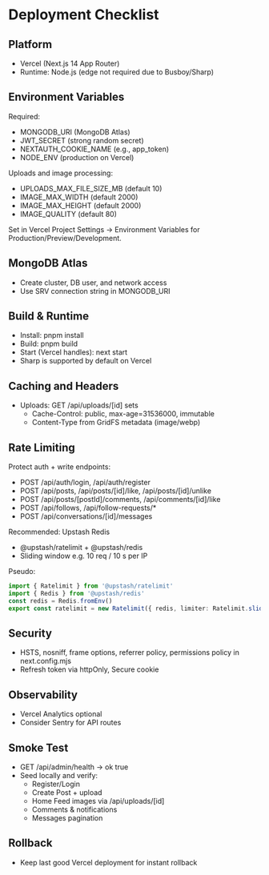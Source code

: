 # Deployment Checklist

## Platform

- Vercel (Next.js 14 App Router)
- Runtime: Node.js (edge not required due to Busboy/Sharp)

## Environment Variables

Required:

- MONGODB_URI (MongoDB Atlas)
- JWT_SECRET (strong random secret)
- NEXTAUTH_COOKIE_NAME (e.g., app_token)
- NODE_ENV (production on Vercel)

Uploads and image processing:

- UPLOADS_MAX_FILE_SIZE_MB (default 10)
- IMAGE_MAX_WIDTH (default 2000)
- IMAGE_MAX_HEIGHT (default 2000)
- IMAGE_QUALITY (default 80)

Set in Vercel Project Settings → Environment Variables for Production/Preview/Development.

## MongoDB Atlas

- Create cluster, DB user, and network access
- Use SRV connection string in MONGODB_URI

## Build & Runtime

- Install: pnpm install
- Build: pnpm build
- Start (Vercel handles): next start
- Sharp is supported by default on Vercel

## Caching and Headers

- Uploads: GET /api/uploads/[id] sets
  - Cache-Control: public, max-age=31536000, immutable
  - Content-Type from GridFS metadata (image/webp)

## Rate Limiting

Protect auth + write endpoints:

- POST /api/auth/login, /api/auth/register
- POST /api/posts, /api/posts/[id]/like, /api/posts/[id]/unlike
- POST /api/posts/[postId]/comments, /api/comments/[id]/like
- POST /api/follows, /api/follow-requests/\*
- POST /api/conversations/[id]/messages

Recommended: Upstash Redis

- @upstash/ratelimit + @upstash/redis
- Sliding window e.g. 10 req / 10 s per IP

Pseudo:

```ts
import { Ratelimit } from '@upstash/ratelimit'
import { Redis } from '@upstash/redis'
const redis = Redis.fromEnv()
export const ratelimit = new Ratelimit({ redis, limiter: Ratelimit.slidingWindow(10, '10 s') })
```

## Security

- HSTS, nosniff, frame options, referrer policy, permissions policy in next.config.mjs
- Refresh token via httpOnly, Secure cookie

## Observability

- Vercel Analytics optional
- Consider Sentry for API routes

## Smoke Test

- GET /api/admin/health → ok true
- Seed locally and verify:
  - Register/Login
  - Create Post + upload
  - Home Feed images via /api/uploads/[id]
  - Comments & notifications
  - Messages pagination

## Rollback

- Keep last good Vercel deployment for instant rollback
